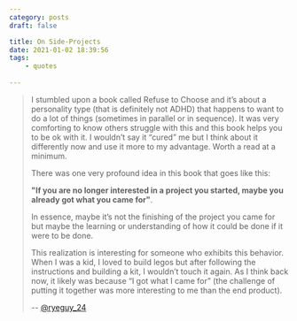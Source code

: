 ```yaml
---
category: posts
draft: false

title: On Side-Projects
date: 2021-01-02 18:39:56
tags:
    - quotes
    
---
```


> I stumbled upon a book called Refuse to Choose and it’s about a personality type (that is definitely not ADHD) that happens to want to do a lot of things (sometimes in parallel or in sequence). It was very comforting to know others struggle with this and this book helps you to be ok with it. I wouldn’t say it “cured” me but I think about it differently now and use it more to my advantage. Worth a read at a minimum.
> 
> There was one very profound idea in this book that goes like this:
> 
> **"If you are no longer interested in a project you started, maybe you already got what you came for"**.
> 
> In essence, maybe it’s not the finishing of the project you came for but maybe the learning or understanding of how it could be done if it were to be done.
> 
> This realization is interesting for someone who exhibits this behavior. When I was a kid, I loved to build legos but after following the instructions and building a kit, I wouldn’t touch it again. As I think back now, it likely was because “I got what I came for” (the challenge of putting it together was more interesting to me than the end product).
>
> -- [@ryeguy_24](https://news.ycombinator.com/item?id=22793146)

